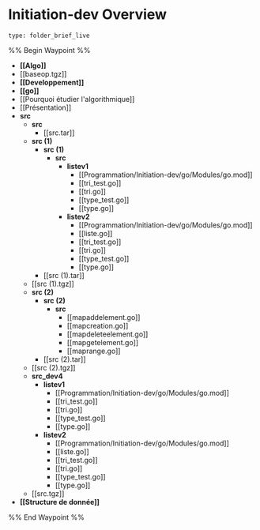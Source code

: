 # Initiation-dev Overview
 
```ccard
type: folder_brief_live
```
 
%% Begin Waypoint %%
- **[[Algo]]**
- [[baseop.tgz]]
- **[[Developpement]]**
- **[[go]]**
- [[Pourquoi étudier l'algorithmique]]
- [[Présentation]]
- **src**
	- **src**
		- [[src.tar]]
	- **src (1)**
		- **src (1)**
			- **src**
				- **listev1**
					- [[Programmation/Initiation-dev/go/Modules/go.mod]]
					- [[tri_test.go]]
					- [[tri.go]]
					- [[type_test.go]]
					- [[type.go]]
				- **listev2**
					- [[Programmation/Initiation-dev/go/Modules/go.mod]]
					- [[liste.go]]
					- [[tri_test.go]]
					- [[tri.go]]
					- [[type_test.go]]
					- [[type.go]]
		- [[src (1).tar]]
	- [[src (1).tgz]]
	- **src (2)**
		- **src (2)**
			- **src**
				- [[mapaddelement.go]]
				- [[mapcreation.go]]
				- [[mapdeleteelement.go]]
				- [[mapgetelement.go]]
				- [[maprange.go]]
		- [[src (2).tar]]
	- [[src (2).tgz]]
	- **src_dev4**
		- **listev1**
			- [[Programmation/Initiation-dev/go/Modules/go.mod]]
			- [[tri_test.go]]
			- [[tri.go]]
			- [[type_test.go]]
			- [[type.go]]
		- **listev2**
			- [[Programmation/Initiation-dev/go/Modules/go.mod]]
			- [[liste.go]]
			- [[tri_test.go]]
			- [[tri.go]]
			- [[type_test.go]]
			- [[type.go]]
	- [[src.tgz]]
- **[[Structure de donnée]]**

%% End Waypoint %%